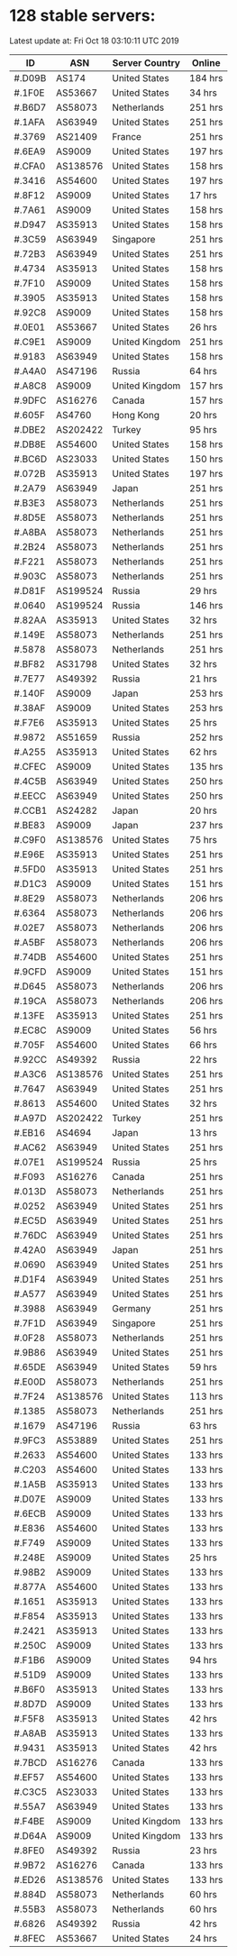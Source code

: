 # 128 stable servers:

Latest update at: Fri Oct 18 03:10:11 UTC 2019

| ID | ASN | Server Country | Online |
| -- | --- | -------------- | ------ |
| #.D09B | AS174 | United States | 184 hrs |
| #.1F0E | AS53667 | United States | 34 hrs |
| #.B6D7 | AS58073 | Netherlands | 251 hrs |
| #.1AFA | AS63949 | United States | 251 hrs |
| #.3769 | AS21409 | France | 251 hrs |
| #.6EA9 | AS9009 | United States | 197 hrs |
| #.CFA0 | AS138576 | United States | 158 hrs |
| #.3416 | AS54600 | United States | 197 hrs |
| #.8F12 | AS9009 | United States | 17 hrs |
| #.7A61 | AS9009 | United States | 158 hrs |
| #.D947 | AS35913 | United States | 158 hrs |
| #.3C59 | AS63949 | Singapore | 251 hrs |
| #.72B3 | AS63949 | United States | 251 hrs |
| #.4734 | AS35913 | United States | 158 hrs |
| #.7F10 | AS9009 | United States | 158 hrs |
| #.3905 | AS35913 | United States | 158 hrs |
| #.92C8 | AS9009 | United States | 158 hrs |
| #.0E01 | AS53667 | United States | 26 hrs |
| #.C9E1 | AS9009 | United Kingdom | 251 hrs |
| #.9183 | AS63949 | United States | 158 hrs |
| #.A4A0 | AS47196 | Russia | 64 hrs |
| #.A8C8 | AS9009 | United Kingdom | 157 hrs |
| #.9DFC | AS16276 | Canada | 157 hrs |
| #.605F | AS4760 | Hong Kong | 20 hrs |
| #.DBE2 | AS202422 | Turkey | 95 hrs |
| #.DB8E | AS54600 | United States | 158 hrs |
| #.BC6D | AS23033 | United States | 150 hrs |
| #.072B | AS35913 | United States | 197 hrs |
| #.2A79 | AS63949 | Japan | 251 hrs |
| #.B3E3 | AS58073 | Netherlands | 251 hrs |
| #.8D5E | AS58073 | Netherlands | 251 hrs |
| #.A8BA | AS58073 | Netherlands | 251 hrs |
| #.2B24 | AS58073 | Netherlands | 251 hrs |
| #.F221 | AS58073 | Netherlands | 251 hrs |
| #.903C | AS58073 | Netherlands | 251 hrs |
| #.D81F | AS199524 | Russia | 29 hrs |
| #.0640 | AS199524 | Russia | 146 hrs |
| #.82AA | AS35913 | United States | 32 hrs |
| #.149E | AS58073 | Netherlands | 251 hrs |
| #.5878 | AS58073 | Netherlands | 251 hrs |
| #.BF82 | AS31798 | United States | 32 hrs |
| #.7E77 | AS49392 | Russia | 21 hrs |
| #.140F | AS9009 | Japan | 253 hrs |
| #.38AF | AS9009 | United States | 253 hrs |
| #.F7E6 | AS35913 | United States | 25 hrs |
| #.9872 | AS51659 | Russia | 252 hrs |
| #.A255 | AS35913 | United States | 62 hrs |
| #.CFEC | AS9009 | United States | 135 hrs |
| #.4C5B | AS63949 | United States | 250 hrs |
| #.EECC | AS63949 | United States | 250 hrs |
| #.CCB1 | AS24282 | Japan | 20 hrs |
| #.BE83 | AS9009 | Japan | 237 hrs |
| #.C9F0 | AS138576 | United States | 75 hrs |
| #.E96E | AS35913 | United States | 251 hrs |
| #.5FD0 | AS35913 | United States | 251 hrs |
| #.D1C3 | AS9009 | United States | 151 hrs |
| #.8E29 | AS58073 | Netherlands | 206 hrs |
| #.6364 | AS58073 | Netherlands | 206 hrs |
| #.02E7 | AS58073 | Netherlands | 206 hrs |
| #.A5BF | AS58073 | Netherlands | 206 hrs |
| #.74DB | AS54600 | United States | 251 hrs |
| #.9CFD | AS9009 | United States | 151 hrs |
| #.D645 | AS58073 | Netherlands | 206 hrs |
| #.19CA | AS58073 | Netherlands | 206 hrs |
| #.13FE | AS35913 | United States | 251 hrs |
| #.EC8C | AS9009 | United States | 56 hrs |
| #.705F | AS54600 | United States | 66 hrs |
| #.92CC | AS49392 | Russia | 22 hrs |
| #.A3C6 | AS138576 | United States | 251 hrs |
| #.7647 | AS63949 | United States | 251 hrs |
| #.8613 | AS54600 | United States | 32 hrs |
| #.A97D | AS202422 | Turkey | 251 hrs |
| #.EB16 | AS4694 | Japan | 13 hrs |
| #.AC62 | AS63949 | United States | 251 hrs |
| #.07E1 | AS199524 | Russia | 25 hrs |
| #.F093 | AS16276 | Canada | 251 hrs |
| #.013D | AS58073 | Netherlands | 251 hrs |
| #.0252 | AS63949 | United States | 251 hrs |
| #.EC5D | AS63949 | United States | 251 hrs |
| #.76DC | AS63949 | United States | 251 hrs |
| #.42A0 | AS63949 | Japan | 251 hrs |
| #.0690 | AS63949 | United States | 251 hrs |
| #.D1F4 | AS63949 | United States | 251 hrs |
| #.A577 | AS63949 | United States | 251 hrs |
| #.3988 | AS63949 | Germany | 251 hrs |
| #.7F1D | AS63949 | Singapore | 251 hrs |
| #.0F28 | AS58073 | Netherlands | 251 hrs |
| #.9B86 | AS63949 | United States | 251 hrs |
| #.65DE | AS63949 | United States | 59 hrs |
| #.E00D | AS58073 | Netherlands | 251 hrs |
| #.7F24 | AS138576 | United States | 113 hrs |
| #.1385 | AS58073 | Netherlands | 251 hrs |
| #.1679 | AS47196 | Russia | 63 hrs |
| #.9FC3 | AS53889 | United States | 251 hrs |
| #.2633 | AS54600 | United States | 133 hrs |
| #.C203 | AS54600 | United States | 133 hrs |
| #.1A5B | AS35913 | United States | 133 hrs |
| #.D07E | AS9009 | United States | 133 hrs |
| #.6ECB | AS9009 | United States | 133 hrs |
| #.E836 | AS54600 | United States | 133 hrs |
| #.F749 | AS9009 | United States | 133 hrs |
| #.248E | AS9009 | United States | 25 hrs |
| #.98B2 | AS9009 | United States | 133 hrs |
| #.877A | AS54600 | United States | 133 hrs |
| #.1651 | AS35913 | United States | 133 hrs |
| #.F854 | AS35913 | United States | 133 hrs |
| #.2421 | AS35913 | United States | 133 hrs |
| #.250C | AS9009 | United States | 133 hrs |
| #.F1B6 | AS9009 | United States | 94 hrs |
| #.51D9 | AS9009 | United States | 133 hrs |
| #.B6F0 | AS35913 | United States | 133 hrs |
| #.8D7D | AS9009 | United States | 133 hrs |
| #.F5F8 | AS35913 | United States | 42 hrs |
| #.A8AB | AS35913 | United States | 133 hrs |
| #.9431 | AS35913 | United States | 42 hrs |
| #.7BCD | AS16276 | Canada | 133 hrs |
| #.EF57 | AS54600 | United States | 133 hrs |
| #.C3C5 | AS23033 | United States | 133 hrs |
| #.55A7 | AS63949 | United States | 133 hrs |
| #.F4BE | AS9009 | United Kingdom | 133 hrs |
| #.D64A | AS9009 | United Kingdom | 133 hrs |
| #.8FE0 | AS49392 | Russia | 23 hrs |
| #.9B72 | AS16276 | Canada | 133 hrs |
| #.ED26 | AS138576 | United States | 133 hrs |
| #.884D | AS58073 | Netherlands | 60 hrs |
| #.55B3 | AS58073 | Netherlands | 60 hrs |
| #.6826 | AS49392 | Russia | 42 hrs |
| #.8FEC | AS53667 | United States | 24 hrs |

